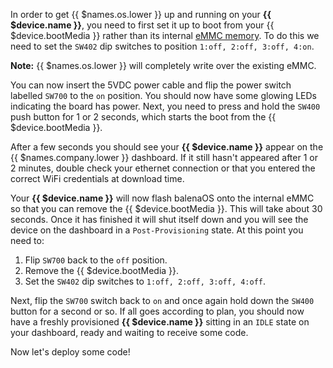 In order to get {{ $names.os.lower }} up and running on your **{{ $device.name }}**, you need to first set it up to boot from your {{ $device.bootMedia }} rather than its internal [eMMC memory][emmc-link]. To do this we need to set the `SW402` dip switches to position `1:off, 2:off, 3:off, 4:on`.

__Note:__ {{ $names.os.lower }} will completely write over the existing eMMC.

You can now insert the 5VDC power cable and flip the power switch labelled `SW700` to the `on` position. You should now have some glowing LEDs indicating the board has power. Next, you need to press and hold the `SW400` push button for 1 or 2 seconds, which starts the boot from the {{ $device.bootMedia }}.

After a few seconds you should see your **{{ $device.name }}** appear on the {{ $names.company.lower }} dashboard. If it still hasn't appeared after 1 or 2 minutes, double check your ethernet connection or that you entered the correct WiFi credentials at download time.

Your **{{ $device.name }}** will now flash balenaOS onto the internal eMMC so that you can remove the {{ $device.bootMedia }}. This will take about 30 seconds. Once it has finished it will shut itself down and you will see the device on the dashboard in a `Post-Provisioning` state. At this point you need to:
1. Flip `SW700` back to the `off` position.
2. Remove the {{ $device.bootMedia }}.
3. Set the `SW402` dip switches to `1:off, 2:off, 3:off, 4:off`.

Next, flip the `SW700` switch back to `on` and once again hold down the `SW400` button for a second or so. If all goes according to plan, you should now have a freshly provisioned **{{ $device.name }}** sitting in an `IDLE` state on your dashboard, ready and waiting to receive some code. 

Now let's deploy some code!

[emmc-link]:http://www.datalight.com/solutions/technologies/emmc/what-is-emmc
